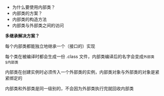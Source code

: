 * 为什么要使用内部类？
* 内部类的方案？
* 内部类的构造方法
* 内部类与外部类之间的访问



**多继承解决方案？**

每个内部类都能独立地继承一个（接口的）实现

每个类在被编译时都会生成一份 .class 文件，内部类编译后的名字会变成`外部类$内部类`

内部类在创建实例时必须传入一个外部类的实例，内部类对象与外部类的对象是紧紧绑定的

内部类和外部类是同一级别的，不会因为外部类执行完就回收内部类
